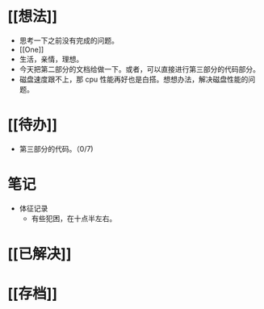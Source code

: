 # [[想法]]
- 思考一下之前没有完成的问题。
- [[One]]
- 生活，亲情，理想。
- 今天把第二部分的文档给做一下。或者，可以直接进行第三部分的代码部分。
- 磁盘速度跟不上，那 cpu 性能再好也是白搭。想想办法，解决磁盘性能的问题。

# [[待办]]
- 第三部分的代码。（0/7)

# 笔记
- 体征记录
	- 有些犯困，在十点半左右。

# [[已解决]]

# [[存档]]